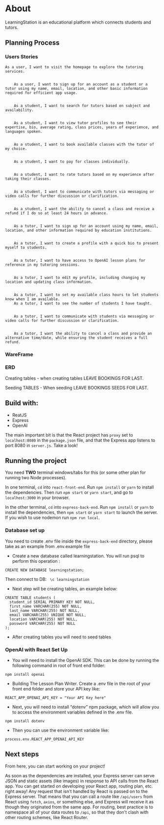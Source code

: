 # About
LearningStation is an educational platform which connects students and tutors.

## Planning Process


### Users Stories
	As a user, I want to visit the homepage to explore the tutoring services.


		As a user, I want to sign up for an account as a student or a tutor using my name, email, location, and other basic information required for efficient app usage.


		As a student, I want to search for tutors based on subject and availability.


		As a student, I want to view tutor profiles to see their expertise, bio, average rating, class prices, years of experience, and languages spoken.


		As a student, I want to book available classes with the tutor of my choice.


		As a student, I want to pay for classes individually.


		As a student, I want to rate tutors based on my experience after taking their classes.


		As a student, I want to communicate with tutors via messaging or video calls for further discussion or clarification.


		As a student, I want the ability to cancel a class and receive a refund if I do so at least 24 hours in advance.


		As a tutor, I want to sign up for an account using my name, email, location, and other information required by education institutions.


		As a tutor, I want to create a profile with a quick bio to present myself to students.


		As a tutor, I want to have access to OpenAI lesson plans for reference in my tutoring sessions.


		As a tutor, I want to edit my profile, including changing my location and updating class information.


		As a tutor, I want to set my available class hours to let students know when I am available.
		As a tutor, I want to see the number of students I have taught.


		As a tutor, I want to communicate with students via messaging or video calls for further discussion or clarification.


		As a tutor, I want the ability to cancel a class and provide an alternative time/date, while ensuring the student receives a full refund.

### WareFrame


### ERD
Creating tables - when creating tables LEAVE BOOKINGS FOR LAST.

Seeding TABLES - When seeding LEAVE BOOKINGS SEEDS FOR LAST.


## Build with:
* ReatJS
* Express
* OpenAI



The main important bit is that the React project has `proxy` set to `localhost:8080` in the `package.json` file, and that the Express app listens to port 8080 in `server.js`. Take a look!


## Running the project

You need **TWO** terminal windows/tabs for this (or some other plan for running two Node processes).

In one terminal, `cd` into `react-front-end`. Run `npm install` or `yarn` to install the dependencies. Then run `npm start` or `yarn start`, and go to `localhost:3000` in your browser. 

In the other terminal, `cd` into `express-back-end`. Run `npm install` or `yarn` to install the dependencies, then `npm start` or `yarn start` to launch the server. If you wish to use nodemon run `npm run local`.

### Database set up
You need to create .env file inside the `express-back-end` directory, please take as an example from .env.example file
* Create a new database called learningstation. You will run psql to perform this operation :
``` psql
CREATE NEW DATABASE learningstation; 
```
Then connect to DB:
```  \c learningstation  ```


* Next step will be creating tables, an example below:
```
CREATE TABLE students (
  student_id SERIAL PRIMARY KEY NOT NULL,
  first_name VARCHAR(255) NOT NULL,
  last_name VARCHAR(255) NOT NULL,
  email VARCHAR(255) UNIQUE NOT NULL,
  location VARCHAR(255) NOT NULL,
  password VARCHAR(255) NOT NULL
);
```
* After creating tables you will need to seed tables

### OpenAI with React Set Up
* You will need to install the OpenAI SDK. This can be done by running the following command in root of front end folder:
```
npm install openai
```
* Building The Lesson Plan Writer. Create a .env file in the root of your front end folder and store your API key like:

```
REACT_APP_OPENAI_API_KEY = "Your API Key here"
```
* Next, you will need to install “dotenv” npm package, which will allow you to access the environment variables defined in the .env file.
```
npm install dotenv
```
* Then you can use the environment variable like:
```
process.env.REACT_APP_OPENAI_API_KEY

```
## Next steps

From here, you can start working on your project!

As soon as the dependencies are installed, your Express server can serve JSON and static assets (like images) in response to API calls from the React app. You can get started on developing your React app, routing plan, etc. right away! Any request that isn't handled by React is passed on to the Express server. That means that you can call a route like `/api/users` from React using `fetch`, `axios`, or something else, and Express will receive it as though they originated from the same app. For routing, best practice is to namespace all of your data routes to `/api`, so that they don't clash with other routing schemes, like React Router.






